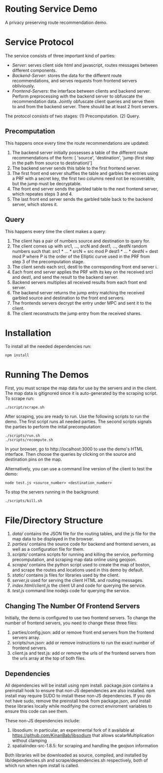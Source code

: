 # Routing Service Demo

A privacy preserving route recommendation demo.

# Service Protocol

The service consists of three important kind of parties:
* _Server_: serves client side html and javascript, routes messages between different components.
* _Backend-Server_: stores the data for the different route recommendations, and serves requests from frontend servers obliviously.
* _Frontend-Servers_: the interface between clients and backend server. 
 Perform preprocessing with the backend server to obfuscate the recommendation data.
 Jointly obfuscate client queries and serve them to and from the backend server. There should be at least 2 front servers.
 
The protocol consists of two stages: (1) Precomputation. (2) Query.

## Precomputation
This happens once every time the route recommendations are updated:

1. The backend server initially possesses a table of the different route recommendations of the form:
[ 'source', 'destination', 'jump (first step in the path from source to destination)']
2. The backend server sends this table to the first frontend server.
3. The first front end server shuffles the table and garbles the entries using a PRF with a secret key, the first two columns need not be recoverable, but the jump must be decryptable.
4. The front end server sends the garbled table to the next frontend server, which repeates steps 3 and 4.
5. The last front end server sends the garbled table back to the backend server, which stores it.

## Query
This happens every time the client makes a query:

1. The client has a pair of numbers source and destination to query for.
2. The client comes up with src1, ..., srcN and dest1, ..., destN random numbers such that:
src1 * ... * srcN = src mod P
dest1 * ... * destN = dest mod P
where P is the order of the Elliptic curve used in the PRF from step 3 of the precomputation stage.
3. The client sends each srcI, destI to the corresponding front end server i.
4. Each front end server applies the PRF with its key on the received srcI and destI, and send the result to the backend server.
5. Backend servers multiplies all received results from each front end server.
6. The backend server returns the jump entry matching the received garbled source and destination to the front end servers.
7. The frontends servers decrypt the entry under MPC and sent it to the client.
8. The client reconstructs the jump entry from the received shares.

# Installation
To install all the needed dependencies run:
```shell
npm install
```
# Running The Demos
First, you must scrape the map data for use by the servers and in the client. The map data is gitignored since it is auto-generated by the scraping script. To scrape run:
```shell
./script/scrape.sh
```

After scraping, you are ready to run. Use the following scripts to run the demo. The first script runs all needed parties. The second scripts signals the parties to perform the inital precomputation:
```shell
./scripts/run.sh
./scripts/recompute.sh
```

In your browser, go to http://localhost:3000 to use the demo's HTML interface. Then choose the queries by clicking on the source and destination pins on the map.

Alternatively, you can use a command line version of the client to test the demo:
```shell
node test.js <source_number> <destination_number>
```

To stop the servers running in the background:
```shell
./scripts/kill.sh
```

# File/Directory Structure
1. _data/_ contains the JSON file for the routing tables, and the js file for the map data to be displayed in the browser.
2. _parties/_ contains the source code for backend and frontend servers, as well as a configuration file for them.
3. _scripts/_ contains scripts for running and killing the service, performing precomputation, and scraping map data online using geojson.
4. _scrape/_ contains the python script used to create the map of boston, and scrape the routes and locations used in this demo by default.
5. _static/_ contains js files for libraries used by the client.
6. _server.js_ used for serving the client HTML and routing messages.
7. _index.html_/_client.js_ the client UI and code for querying the service.
8. _test.js_ command line nodejs code for querying the service.

## Changing The Number Of Frontend Servers
Initially, the demo is configured to use two frontend servers. To change the number of frontend servers, you need to change these three files:
1. parties/config.json: add or remove front end servers from the frontend servers array.
2. scripts/run.json: add or remove instructions to run the exact number of frontend servers.
3. client.js and test.js: add or remove the urls of the frontend servers from the urls array at the top of both files.

## Dependencies
All dependencies will be install using npm install. package.json contains a preinstall hook to ensure that non-JS dependencies are also installed.
npm install may require SUDO to install these non-JS dependencies. If you do not have sudo, remove the preinstall hook from package.json, and
install these libraries locally while modifying the correct enviroment variables to ensure this code can see them.

These non-JS dependencies include:
1. libsodium: in particular, an experimental fork of it available at https://github.com/KinanBab/libsodium that allows scalarMultiplication without clamping
2. spatialindex-src-1.8.5: for scraping and handling the geojson information

Both libraries will be downloaded as source, compiled, and installed by lib/dependencies.sh and scrape/dependencies.sh respectively, both of which
run when npm install is called.



